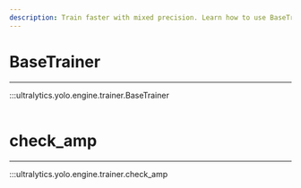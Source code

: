 ```yaml
---
description: Train faster with mixed precision. Learn how to use BaseTrainer with Advanced Mixed Precision to optimize YOLOv3 and YOLOv4 models.
---
```


# BaseTrainer
---
:::ultralytics.yolo.engine.trainer.BaseTrainer
<br><br>

# check_amp
---
:::ultralytics.yolo.engine.trainer.check_amp
<br><br>